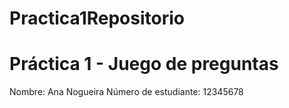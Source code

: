 # Practica1Repositorio
# Práctica 1 - Juego de preguntas
Nombre: Ana Nogueira
Número de estudiante: 12345678
